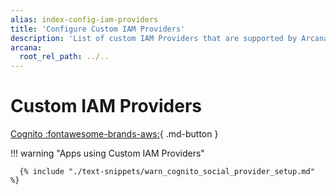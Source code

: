 ```yaml
---
alias: index-config-iam-providers
title: 'Configure Custom IAM Providers'
description: 'List of custom IAM Providers that are supported by Arcana Auth for onboarding Web3 app users in apps integrated with the Arcana SDK.'
arcana:
  root_rel_path: ../..
---
```


# Custom IAM Providers

[Cognito :fontawesome-brands-aws:](./cognito_oauth.md){ .md-button }

<!--

[Auth0 :fontawesome-brands-discord:]({{page.meta.arcana.root_rel_path}}/howto/config_idm/discord_oauth.md){ .md-button }

[Okta :fontawesome-brands-github:]({{page.meta.arcana.root_rel_path}}/howto/config_idm/github_oauth.md){ .md-button }

[Firebase :fontawesome-brands-google:]({{page.meta.arcana.root_rel_path}}/howto/config_idm/google_oauth.md){ .md-button }

-->

!!! warning "Apps using Custom IAM Providers"

      {% include "./text-snippets/warn_cognito_social_provider_setup.md" %}   
